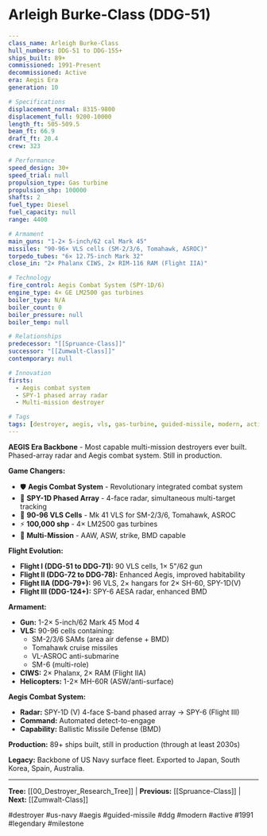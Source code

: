 # Arleigh Burke-Class (DDG-51)

```yaml
---
class_name: Arleigh Burke-Class
hull_numbers: DDG-51 to DDG-155+
ships_built: 89+
commissioned: 1991-Present
decommissioned: Active
era: Aegis Era
generation: 10

# Specifications
displacement_normal: 8315-9800
displacement_full: 9200-10000
length_ft: 505-509.5
beam_ft: 66.9
draft_ft: 20.4
crew: 323

# Performance
speed_design: 30+
speed_trial: null
propulsion_type: Gas turbine
propulsion_shp: 100000
shafts: 2
fuel_type: Diesel
fuel_capacity: null
range: 4400

# Armament
main_guns: "1-2× 5-inch/62 cal Mark 45"
missiles: "90-96× VLS cells (SM-2/3/6, Tomahawk, ASROC)"
torpedo_tubes: "6× 12.75-inch Mark 32"
close_in: "2× Phalanx CIWS, 2× RIM-116 RAM (Flight IIA)"

# Technology
fire_control: Aegis Combat System (SPY-1D/6)
engine_type: 4× GE LM2500 gas turbines
boiler_type: N/A
boiler_count: 0
boiler_pressure: null
boiler_temp: null

# Relationships
predecessor: "[[Spruance-Class]]"
successor: "[[Zumwalt-Class]]"
contemporary: null

# Innovation
firsts:
  - Aegis combat system
  - SPY-1 phased array radar
  - Multi-mission destroyer

# Tags
tags: [destroyer, aegis, vls, gas-turbine, guided-missile, modern, active]
---
```

**AEGIS Era Backbone** - Most capable multi-mission destroyers ever built. Phased-array radar and Aegis combat system. Still in production.

**Game Changers:**
- 🛡️ **Aegis Combat System** - Revolutionary integrated combat system
- 📡 **SPY-1D Phased Array** - 4-face radar, simultaneous multi-target tracking
- 🚀 **90-96 VLS Cells** - Mk 41 VLS for SM-2/3/6, Tomahawk, ASROC
- ⚡ **100,000 shp** - 4× LM2500 gas turbines
- 🎯 **Multi-Mission** - AAW, ASW, strike, BMD capable

**Flight Evolution:**
- **Flight I (DDG-51 to DDG-71):** 90 VLS cells, 1× 5"/62 gun
- **Flight II (DDG-72 to DDG-78):** Enhanced Aegis, improved habitability
- **Flight IIA (DDG-79+):** 96 VLS, 2× hangars for 2× SH-60, SPY-1D(V)
- **Flight III (DDG-124+):** SPY-6 AESA radar, enhanced BMD

**Armament:**
- **Gun:** 1-2× 5-inch/62 Mark 45 Mod 4
- **VLS:** 90-96 cells containing:
  - SM-2/3/6 SAMs (area air defense + BMD)
  - Tomahawk cruise missiles
  - VL-ASROC anti-submarine
  - SM-6 (multi-role)
- **CIWS:** 2× Phalanx, 2× RAM (Flight IIA)
- **Helicopters:** 1-2× MH-60R (ASW/anti-surface)

**Aegis Combat System:**
- **Radar:** SPY-1D (V) 4-face S-band phased array → SPY-6 (Flight III)
- **Command:** Automated detect-to-engage
- **Capability:** Ballistic Missile Defense (BMD)

**Production:** 89+ ships built, still in production (through at least 2030s)

**Legacy:** Backbone of US Navy surface fleet. Exported to Japan, South Korea, Spain, Australia.

---
**Tree:** [[00_Destroyer_Research_Tree]] | **Previous:** [[Spruance-Class]] | **Next:** [[Zumwalt-Class]]

#destroyer #us-navy #aegis #guided-missile #ddg #modern #active #1991 #legendary #milestone
